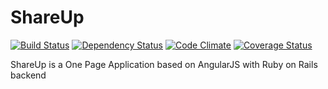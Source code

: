 # ShareUp

[![Build Status](https://travis-ci.org/szyablitsky/shareup-embedded.svg?branch=master)](https://travis-ci.org/szyablitsky/shareup-embedded)
[![Dependency Status](https://gemnasium.com/szyablitsky/shareup-embedded.svg)](https://gemnasium.com/szyablitsky/shareup-embedded)
[![Code Climate](https://codeclimate.com/github/szyablitsky/shareup-embedded.png)](https://codeclimate.com/github/szyablitsky/shareup-embedded)
[![Coverage Status](https://coveralls.io/repos/szyablitsky/shareup-embedded/badge.png)](https://coveralls.io/r/szyablitsky/shareup-embedded)

ShareUp is a One Page Application based on AngularJS with Ruby on Rails backend
